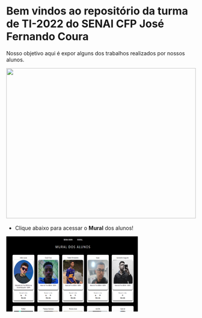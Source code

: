 # Bem vindos ao repositório da turma de TI-2022 do SENAI CFP José Fernando Coura

Nosso objetivo aqui é expor alguns dos trabalhos realizados por nossos alunos.

<a href="https://www.fiemg.com.br/senai/unidades/senai-sao-goncalo-do-rio-abaixo-cfp-jose-fernando-coura/" target="_blank"><img src='https://www.fiemg.com.br/senai/wp-content/uploads/sites/12/2023/07/620x240-3.jpg' width="100%" height="400px"></a>

- Clique abaixo para acessar o **Mural** dos alunos!

<a href="https://victorluansilva.github.io/SENAI-CFP-JFC-HT-IPI-O1-2022-PROJETOS/" target="_blank"><img src='./public/wall-miniature.png' width="350px" height="200px"></a>